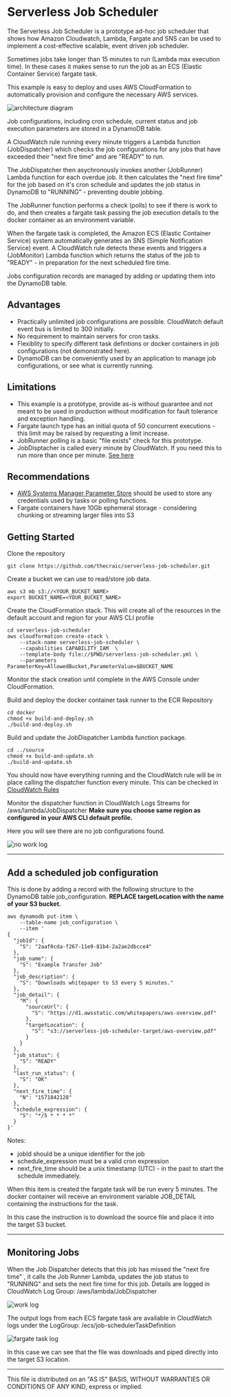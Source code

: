 # Serverless Job Scheduler

The Serverless Job Scheduler is a prototype ad-hoc job scheduler that shows how Amazon Cloudwatch, Lambda, Fargate and SNS can be used to implement a cost-effective scalable, event driven job scheduler. 

Sometimes jobs take longer than 15 minutes to run (Lambda max execution time). In these cases it makes sense to run the job as an ECS (Elastic Container Service) fargate task.

This example is easy to deploy and uses AWS CloudFormation to automatically provision and configure the necessary AWS services.


![architecture diagram](/images/architecture.png)


Job configurations, including cron schedule, current status and job execution parameters are stored in a DynamoDB table.

A CloudWatch rule running every minute triggers a Lambda function (JobDispatcher) which checks the job configurations for any jobs that have exceeded their "next fire time" and are "READY" to run. 

The JobDispatcher then asychronously invokes another (JobRunner) Lambda function for each overdue job. It then calculates the "next fire time" for the job based on it's cron schedule and updates the job status in DynamoDB to "RUNNING" - preventing double jobbing.

The JobRunner function  performs a check (polls) to see if there is work to do, and then creates a fargate task passing the job execution details to the docker container as an environment variable. 

When the fargate task is completed, the Amazon ECS (Elastic Container Service) system automatically generates an SNS (Simple Notification Service) event. A CloudWatch rule detects these events and triggers a (JobMonitor) Lambda function which returns the status of the job to "READY"  - in preparation for the next scheduled fire time.

Jobs configuration records are managed by adding or updating them into the DynamoDB table.

## Advantages
* Practically unlimited job configurations are possible. CloudWatch default event bus is limited to 300 initially.
* No requirement to maintain servers for cron tasks.
* Flexiblity to specify different task defintions or docker containers in job configurations (not demonstrated here).
* DynamoDB can be conveniently used by an application to manage job configurations, or see what is currently running.

## Limitations
* This example is a prototype, provide as-is without guarantee and not meant to be used in production without modification for fault tolerance and exception handling.
* Fargate launch type has an initial quota of 50 concurrent executions - this limit may be raised by requesting a limit increase.
* JobRunner polling is a basic "file exists" check for this prototype. 
* JobDisptacher is called every minute by CloudWatch. If you need this to run more than once per minute. [See here](https://aws.amazon.com/blogs/architecture/a-serverless-solution-for-invoking-aws-lambda-at-a-sub-minute-frequency/)


## Recommendations
* [AWS Systems Manager Parameter Store](https://docs.aws.amazon.com/systems-manager/latest/userguide/systems-manager-parameter-store.html) should be used to store any credentials used by tasks or polling functions.
* Fargate containers have 10Gb ephemeral storage  - considering chunking or streaming larger files into S3


## Getting Started
Clone the repository

```
git clone https://github.com/thecraic/serverless-job-scheduler.git
```

Create a bucket we can use to read/store job data.

```
aws s3 mb s3://<YOUR_BUCKET_NAME>
export BUCKET_NAME=<YOUR_BUCKET_NAME>
```

Create the CloudFormation stack. This will create all of the resources in the default account and region for your AWS CLI profile

```
cd serverless-job-scheduler
aws cloudformation create-stack \
    --stack-name serverless-job-scheduler \
    --capabilities CAPABILITY_IAM  \
    --template-body file://$PWD/serverless-job-scheduler.yml \
    --parameters ParameterKey=AllowedBucket,ParameterValue=$BUCKET_NAME

```
Monitor the stack creation until complete in the AWS Console under CloudFormation. 


Build and deploy the docker container task runner to the ECR Repository
```
cd docker
chmod +x build-and-deploy.sh
./build-and-deploy.sh
```

Build and update the JobDispatcher Lambda function package.
```
cd ../source
chmod +x build-and-update.sh
./build-and-update.sh
```

You should now have everything running and the CloudWatch rule will be in place calling the dispatcher function every minute. This can be checked in
[CloudWatch Rules](https://console.aws.amazon.com/cloudwatch/home?#rules:)

Monitor the dispatcher function in CloudWatch Logs Streams for /aws/lambda/JobDispatcher
**Make sure you choose same region as configured in your AWS CLI default profile.**

Here you will see there are no job configurations found.

![no work log](/images/JobDispatcherLog_no_work.png)


***

## Add a scheduled job configuration
This is done by adding a record with the following structure to the DynamoDB table job_configuration. **REPLACE targetLocation with the name of your S3 bucket.**

```
aws dynamodb put-item \
    --table-name job_configuration \
    --item '
{
  "jobId": {
    "S": "2aaf0cda-f267-11e9-81b4-2a2ae2dbcce4"
  },
  "job_name": {
    "S": "Example Transfer Job"
  },
  "job_description": {
    "S": "Downloads whitepaper to S3 every 5 minutes."
  },
  "job_detail": {
    "M": {
      "sourceUrl": {
        "S": "https://d1.awsstatic.com/whitepapers/aws-overview.pdf"
      },
      "targetLocation": {
        "S": "s3://serverless-job-scheduler-target/aws-overview.pdf"
      }
    }
  },
  "job_status": {
    "S": "READY"
  },
  "last_run_status": {
    "S": "OK"
  },
  "next_fire_time": {
    "N": "1571842128"
  },
  "schedule_expression": {
    "S": "*/5 * * * *"
  }
}'

```
Notes:
* jobId should be a unique identifier for the job
* schedule_expression must be a valid cron expression
* next_fire_time should be a unix timestamp (UTC) - in the past to start the schedule immediately.

When this item is created the fargate task will be run every 5 minutes. The docker container will receive an environment variable JOB_DETAIL containing the instructions for the task.

In this case the instruction is to download the source file and place it into the target S3 bucket.

***

## Monitoring Jobs

When the Job Dispatcher detects that this job has missed the "next fire time" , it calls the Job Runner Lambda, updates the job status to "RUNNING" and sets the next fire time for this job. Details are logged in CloudWatch Log Group: /aws/lambda/JobDispatcher

![work log](/images/JobDispatcherLog_1_job.png)

The output logs from each ECS fargate task are available in CloudWatch logs under the LogGroup:
/ecs/job-schedulerTaskDefinition

![fargate task log](/images/ECS_fargate_runner_log.png)

In this case we can see that the file was downloads and piped directly into the target S3 location.

***



This file is distributed on an "AS IS" BASIS, WITHOUT WARRANTIES OR CONDITIONS OF ANY KIND, express or implied.